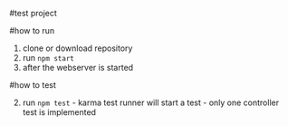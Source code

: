 #test project

#how to run

1) clone or download repository
2) run `npm start`
3) after the webserver is started


#how to test

2) run `npm test` - karma test runner will start a test - only one controller test is implemented

